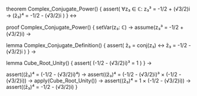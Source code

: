 theorem Complex_Conjugate_Power() {
  assert(
    ∀z₃ ∈ ℂ: z₃³ = -1/2 + (√3/2)i →
    (z̄₃)⁴ = -1/2 - (√3/2)i
  )
} ↔

proof Complex_Conjugate_Power() {
  setVar(z₃: ℂ) →
  assume(z₃³ = -1/2 + (√3/2)i) →
  
  lemma Complex_Conjugate_Definition() {
    assert(
      z̄₃ = conj(z₃) ↔
      z̄₃ = -1/2 - (√3/2)i
    )
  } →
  
  lemma Cube_Root_Unity() {
    assert(
      (-1/2 - (√3/2)i)³ = 1
    )
  } →
  
  assert((z̄₃)⁴ = (-1/2 - (√3/2)i)⁴) →
  assert((z̄₃)⁴ = (-1/2 - (√3/2)i)³ × (-1/2 - (√3/2)i)) →
  apply(Cube_Root_Unity()) →
  assert((z̄₃)⁴ = 1 × (-1/2 - (√3/2)i)) →
  assert((z̄₃)⁴ = -1/2 - (√3/2)i)
}